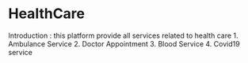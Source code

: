# HealthCare

Introduction :
    this platform provide all services related to health care
    1. Ambulance Service
    2. Doctor Appointment
    3. Blood Service
    4. Covid19 service
    
